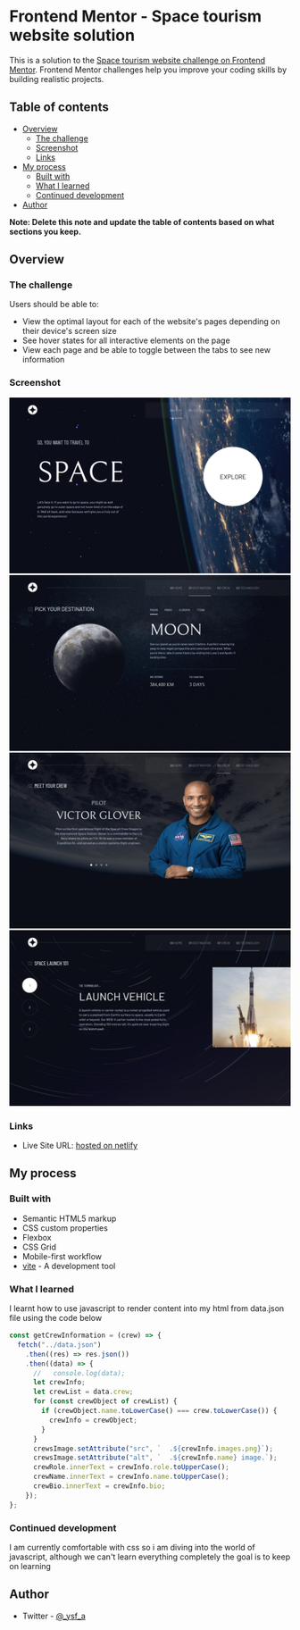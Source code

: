 # Frontend Mentor - Space tourism website solution

This is a solution to the [Space tourism website challenge on Frontend Mentor](https://www.frontendmentor.io/challenges/space-tourism-multipage-website-gRWj1URZ3). Frontend Mentor challenges help you improve your coding skills by building realistic projects.

## Table of contents

- [Overview](#overview)
  - [The challenge](#the-challenge)
  - [Screenshot](#screenshot)
  - [Links](#links)
- [My process](#my-process)
  - [Built with](#built-with)
  - [What I learned](#what-i-learned)
  - [Continued development](#continued-development)
- [Author](#author)

**Note: Delete this note and update the table of contents based on what sections you keep.**

## Overview

### The challenge

Users should be able to:

- View the optimal layout for each of the website's pages depending on their device's screen size
- See hover states for all interactive elements on the page
- View each page and be able to toggle between the tabs to see new information

### Screenshot

![home page](home.png)
![destination page](destination.png)
![crew page](crew.png)
![technology](technology.png)

### Links

<!-- - Solution URL: [Add solution URL here](https://your-solution-url.com) -->

- Live Site URL: [hosted on netlify](https://yusuffspacetourism.netlify.app)

## My process

### Built with

- Semantic HTML5 markup
- CSS custom properties
- Flexbox
- CSS Grid
- Mobile-first workflow
- [vite](https://vitejs.dev) - A development tool

### What I learned

I learnt how to use javascript to render content into my html from data.json file using the code below

```js
const getCrewInformation = (crew) => {
  fetch("../data.json")
    .then((res) => res.json())
    .then((data) => {
      //   console.log(data);
      let crewInfo;
      let crewList = data.crew;
      for (const crewObject of crewList) {
        if (crewObject.name.toLowerCase() === crew.toLowerCase()) {
          crewInfo = crewObject;
        }
      }
      crewsImage.setAttribute("src", `  .${crewInfo.images.png}`);
      crewsImage.setAttribute("alt", `  .${crewInfo.name} image.`);
      crewRole.innerText = crewInfo.role.toUpperCase();
      crewName.innerText = crewInfo.name.toUpperCase();
      crewBio.innerText = crewInfo.bio;
    });
};
```

### Continued development

I am currently comfortable with css so i am diving into the world of javascript, although we can't learn everything completely the goal is to keep on learning

## Author

<!-- - Website - [Add your name here](https://www.your-site.com) -->

<!-- - Frontend Mentor - [@yourusername](https://www.frontendmentor.io/profile/yourusername) -->

- Twitter - [@\_ysf_a](https://twitter.com/_ysf_a)
